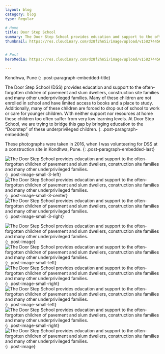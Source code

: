 ```yaml
---
layout: blog
category: blog
type: Regular

# Home
title: Door Step School
summary: The Door Step School provides education and support to the often-forgotten children of pavement and slum dwellers, construction site families and many other underprivileged families.
thumbnail: https://res.cloudinary.com/dz8f2hn5i/image/upload/v1582744565/DSS/DSS_-_Thumbnail_n7yjtw.png


# Post
heroMedia: https://res.cloudinary.com/dz8f2hn5i/image/upload/v1582744566/DSS/DSS_msnxq2.png

---
```


Kondhwa, Pune
{: .post-paragraph-embedded-title}

The Door Step School (DSS) provides education and support to the often-forgotten children of pavement and slum dwellers, construction site families and many other underprivileged families. Many of these children are not enrolled in school and have limited access to books and a place to study. Additionally, many of these children are forced to drop out of school to work or care for younger children. With neither support nor resources at home these children too often suffer from very low learning levels. At Door Step School, we are trying to bridge this gap by bringing education to the “Doorstep” of these underprivileged children.
{: .post-paragraph-embedded}

These photographs were taken in 2016, when I was volunteering for DSS at a construction site in Kondhwa, Pune.
{: .post-paragraph-embedded-last}


<img src="https://res.cloudinary.com/dz8f2hn5i/image/upload/v1582744589/DSS/1_yr6wff.jpg" alt="The Door Step School provides education and support to the often-forgotten children of pavement and slum dwellers, construction site families and many other underprivileged families.">{: .post-image-small-3-left}
<img src="https://res.cloudinary.com/dz8f2hn5i/image/upload/v1582744661/DSS/2_jrs9wx.jpg" alt="The Door Step School provides education and support to the often-forgotten children of pavement and slum dwellers, construction site families and many other underprivileged families.">{: .post-image-small-3-center}
<img src="https://res.cloudinary.com/dz8f2hn5i/image/upload/v1582744599/DSS/3_l7gtny.jpg" alt="The Door Step School provides education and support to the often-forgotten children of pavement and slum dwellers, construction site families and many other underprivileged families.">{: .post-image-small-3-right}

<img src="https://res.cloudinary.com/dz8f2hn5i/image/upload/v1582744709/DSS/4_j42xvb.jpg" alt="The Door Step School provides education and support to the often-forgotten children of pavement and slum dwellers, construction site families and many other underprivileged families.">
{: .post-image} 




<img src="https://res.cloudinary.com/dz8f2hn5i/image/upload/v1582744711/DSS/5_dri3jx.jpg" alt="The Door Step School provides education and support to the often-forgotten children of pavement and slum dwellers, construction site families and many other underprivileged families.">
{: .post-image-small-left} 

<img src="https://res.cloudinary.com/dz8f2hn5i/image/upload/v1582744712/DSS/6_hqldc0.jpg" alt="The Door Step School provides education and support to the often-forgotten children of pavement and slum dwellers, construction site families and many other underprivileged families.">
{: .post-image-small-right} 

<img src="https://res.cloudinary.com/dz8f2hn5i/image/upload/v1582744595/DSS/7_o3xqgl.jpg" alt="The Door Step School provides education and support to the often-forgotten children of pavement and slum dwellers, construction site families and many other underprivileged families.">
{: .post-image-small-left} 

<img src="https://res.cloudinary.com/dz8f2hn5i/image/upload/v1582744597/DSS/8_abdwhr.jpg" alt="The Door Step School provides education and support to the often-forgotten children of pavement and slum dwellers, construction site families and many other underprivileged families.">
{: .post-image-small-right} 

<img src="https://res.cloudinary.com/dz8f2hn5i/image/upload/v1582744600/DSS/9_kd3sod.jpg" alt="The Door Step School provides education and support to the often-forgotten children of pavement and slum dwellers, construction site families and many other underprivileged families.">
{: .post-image} 















